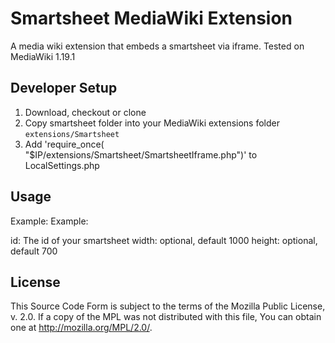 Smartsheet MediaWiki Extension
==========

A media wiki extension that embeds a smartsheet via iframe.
Tested on MediaWiki 1.19.1

Developer Setup
---------------

1. Download, checkout or clone
2. Copy smartsheet folder into your MediaWiki extensions folder `extensions/Smartsheet`
3. Add 'require_once( "$IP/extensions/Smartsheet/SmartsheetIframe.php")' to LocalSettings.php

Usage
------------
Example: <smartsheet id="53e9029517dc4d8c8b799blahblah" width="500" height="500" />
Example: <smartsheet id="53e9029517dc4d8c8b799blahblah" />

id: The id of your smartsheet
width: optional, default 1000
height: optional, default 700


License
-------
This Source Code Form is subject to the terms of the Mozilla Public
License, v. 2.0. If a copy of the MPL was not distributed with this
file, You can obtain one at http://mozilla.org/MPL/2.0/.
